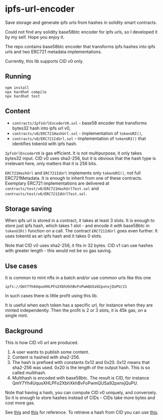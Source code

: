 # ipfs-url-encoder

Save storage and generate ipfs urls from hashes in solidity smart contracts.

Could not find any solidity base58btc encoder for ipfs urls, so I developed it by my self.
Hope you enjoy it.

The repo contains base58btc encoder that transforms ipfs hashes into ipfs urls
and two ERC721 metadata implementations.

Currently, this lib supports CID v0 only. 

## Running

```{shell}
npm install
npx hardhat compile
npx hardhat test
```

## Content

- `contracts/IpfsUrlEncoderV0.sol` - base58 encoder that transforms bytes32 hash into ipfs url v0,
- `contracts/v0/ERC721HashUrl.sol` - implementation of `tokenURI()`,
- `contracts/v0/ERC721IdUrl.sol` - implementation of `tokenURI()` that identifies tokenId with ipfs hash.

`IpfsUrlEncoderV0` is gas efficient. It is not multipurpose, it only takes bytes32 input.
CID v0 uses sha2-256, but it is obvious that the hash type is irrelevant here, only matters that it is 256 bits.

`ERC721HashUrl` and `ERC721IdUrl` implements only `tokenURI()`, not full ERC721Metadata.
It is enough to inherit from one of these contracts.
Exemplary ERC721 implementations are delivered at `contracts/test/v0/ERC721HashUrlTest.sol` and 
`contracts/test/v0/ERC721IdUrlTest.sol`.

## Storage saving

When ipfs url is stored in a contract, it takes at least 3 slots.
It is enough to store just ipfs hash, which takes 1 slot - and encode it with base58btc in `tokenUIR()` function on a call.
The contract `ERC721IdUrl` goes even further. It uses tokenId as an ipfs hash and it takes 0 slots.

Note that CID v0 uses sha2-256, it fits in 32 bytes. 
CID v1 can use hashes with greater length - this would not be so gas saving.

## Use cases

It is common to mint nfts in a batch and/or use common urls like this one 
```commandline
ipfs://QmY7Yh4UquoXHLPFo2XbhXkhBvFoPwmQUSa92pxnxjQuPU/21
```
In such cases there is little profit using this lib.

It is useful when each token has a specific url, for instance when they are minted independently.
Then the profit is 2 or 3 slots, it is 45k gas, on a single mint.

## Background

This is how CID v0 url are produced.

1. A user wants to publish some content.
2. Content is hashed with sha2-256.
3. The hash is prefixed with constants 0x12 and 0x20. 
   0x12 means that sha2-256 was used. 0x20 is the length of the output hash.
   This is so called multihash.
4. Multihash is encoded with base58btc. The result is CID, for instance QmY7Yh4UquoXHLPFo2XbhXkhBvFoPwmQUSa92pxnxjQuPU.

Note that having a hash, you can compute CID v0 uniquely, and conversely. 
So it is enough to store hashes instead of CIDs - CIDs take more bytes and cost more gas.

See [this](https://docs.ipfs.tech/concepts/content-addressing/#version-0-v0) 
and [this](https://proto.school/anatomy-of-a-cid/02) for reference.
To retrieve a hash from CID you can use [this](https://cid.ipfs.tech/).